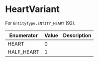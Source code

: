 # HeartVariant

For `EntityType.ENTITY_HEART` (92). 

| Enumerator | Value | Description |
| - | - | - |
| HEART | 0 |  |
| HALF_HEART | 1 |  |
